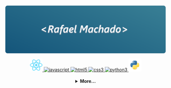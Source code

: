 [![header](./Header.png)](https://github.com/dev-rafaelmachado)

<p align="center">
    <a href="https://developer.mozilla.org/pt-BR/docs/Web/CSS">
        <img src="https://raw.githubusercontent.com/devicons/devicon/master/icons/react/react-original.svg" alt="css3" width="40" height="40"/>
        </a>
    <a href="https://developer.mozilla.org/en-US/docs/Web/JavaScript">
      <img src="https://cdn.jsdelivr.net/gh/devicons/devicon/icons/javascript/javascript-original.svg" alt="javascript" width="40" height="40"/>
        </a>   
    <a href="https://developer.mozilla.org/pt-BR/docs/Web/HTML">
        <img src="https://cdn.jsdelivr.net/gh/devicons/devicon/icons/html5/html5-plain.svg" alt="html5" width="40" height="40"/>
        </a>
    <a href="https://developer.mozilla.org/pt-BR/docs/Web/CSS">
        <img src="https://cdn.jsdelivr.net/gh/devicons/devicon/icons/css3/css3-plain.svg" alt="css3" width="40" height="40"/>
        </a>
    <a href="https://www.python.org/downloads/">
        <img src="https://upload.wikimedia.org/wikipedia/commons/thumb/1/18/ISO_C%2B%2B_Logo.svg/1822px-ISO_C%2B%2B_Logo.svg.png" alt="python3" width="35" height="40"/>
        </a> 
     <a href="https://www.python.org/downloads/">
        <img src="https://raw.githubusercontent.com/github/explore/master/topics/python/python.png" alt="python3" width="40" height="40"/>
        </a> 
   </p>
<h4 align="center">
<details>
<summary>More...</summary>
<h1 align="center"><img src="https://media.giphy.com/media/hvRJCLFzcasrR4ia7z/giphy.gif" heigth="35" width="35">Hi my name is Rafael Machado</h1></img>
  <h3 align="center">Student in PUCPR Computer Science</h3>
  
  <p align="center">
    <a href="https://github.com/dev-rafaelmachado">
        <img
        align="center"
        height="150em"
        src="https://github-readme-stats.vercel.app/api?username=dev-rafaelmachado&show_icons=true&theme=github_dark&include_all_commits=true&count_private=true"
        />
    </a>
    <a href="https://github.com/dev-rafaelmachado">
        <img
        align="center"
        height="150em"
        src="https://github-readme-stats.vercel.app/api/top-langs/?username=dev-rafaelmachado&layout=compact&langs_count=7&theme=github_dark"
        />
    </a>
</p>
<h3 align="center">About me:</h3>
    <a href="https://www.instagram.com/rafael_rlm_/" target="_blank">
        <img src="https://img.shields.io/badge/-Instagram-%23E4405F?style=for-the-badge&logo=instagram&logoColor=white" target="_blank">
    </a>
    <a href="https://rentry.co/uf56a" target="_blank">
        <img src="https://img.shields.io/badge/Discord-7289DA?style=for-the-badge&logo=discord&logoColor=white" target="_blank">
    </a> 
    <a href = "mailto:dev.rafaelmachado@gmail.com">
        <img src="https://img.shields.io/badge/-Gmail-%23333?style=for-the-badge&logo=gmail&logoColor=white" target="_blank">
    </a>
    <a href="https://www.linkedin.com/in/rafael-leal-machado-4966261b3/" target="_blank">
        <img src="https://img.shields.io/badge/-LinkedIn-%230077B5?style=for-the-badge&logo=linkedin&  logoColor=white" target="_blank">
    </a>
  
[![spotify-github-profile](https://spotify-github-profile.vercel.app/api/view?uid=9zxlbdnsu4omxcuycomb9f19y&cover_image=true&theme=natemoo-re&bar_color=53b14f&bar_color_cover=true)](https://spotify-github-profile.vercel.app/api/view?uid=9zxlbdnsu4omxcuycomb9f19y&redirect=true)
